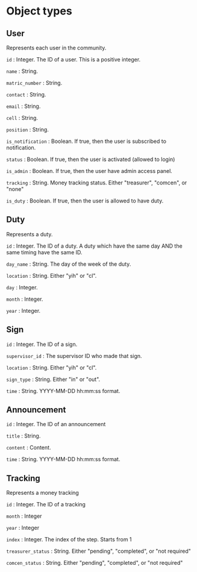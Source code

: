 # Object types

## User

Represents each user in the community.

`id` : Integer. The ID of a user. This is a positive integer.

`name` : String.

`matric_number` : String.

`contact` : String.

`email` : String.

`cell` : String.

`position` : String.

`is_notification` : Boolean. If true, then the user is subscribed to notification.

`status` : Boolean. If true, then the user is activated (allowed to login)

`is_admin` : Boolean. If true, then the user have admin access panel.

`tracking` : String. Money tracking status. Either "treasurer", "comcen", or "none"

`is_duty` : Boolean. If true, then the user is allowed to have duty.

## Duty

Represents a duty.

`id` : Integer. The ID of a duty. A duty which have the same day AND the same timing have the same ID.

`day_name` : String. The day of the week of the duty.

`location` : String. Either "yih" or "cl". 

`day` : Integer.

`month` : Integer.

`year` : Integer.

## Sign

`id` : Integer. The ID of a sign.

`supervisor_id` : The supervisor ID who made that sign.

`location` : String. Either "yih" or "cl".

`sign_type` : String. Either "in" or "out".

`time` : String. YYYY-MM-DD hh:mm:ss format.

## Announcement

`id` : Integer. The ID of an announcement

`title` : String.

`content` : Content.

`time` : String. YYYY-MM-DD hh:mm:ss format.

## Tracking

Represents a money tracking

`id` : Integer. The ID of a tracking

`month` : Integer

`year` : Integer

`index` : Integer. The index of the step. Starts from 1

`treasurer_status` : String. Either "pending", "completed", or "not required"

`comcen_status` : String. Either "pending", "completed", or "not required"
